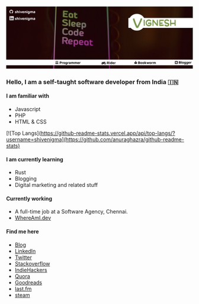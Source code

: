![header](https://github.com/shivenigma/shivenigma/blob/master/1500x500.jpeg)
### Hello, I am a self-taught software developer from India 🇮🇳

#### I am familiar with
- Javascript
- PHP
- HTML & CSS

[![Top Langs](https://github-readme-stats.vercel.app/api/top-langs/?username=shivenigma](https://github.com/anuraghazra/github-readme-stats)

#### I am currently learning
- Rust
- Blogging
- Digital marketing and related stuff

#### Currently working 
- A full-time job at a Software Agency, Chennai.
- [WhereAmI.dev](https://whereami.dev)

#### Find me here
- [Blog](https://vikky.dev/blog)
- [LinkedIn](https://www.linkedin.com/in/shivenigma/)
- [Twitter](twitter.com/shivenigma)
- [Stackoverflow](https://stackoverflow.com/users/3098872/vignesh)
- [IndieHackers](https://www.indiehackers.com/ShivEnigma/)
- [Quora](https://www.quora.com/profile/Vignesh-M-729)
- [Goodreads](https://www.goodreads.com/user/show/34664873-vignesh)
- [last.fm](https://www.last.fm/user/vigneshms)
- [steam](https://steamcommunity.com/id/shivenigma/)
